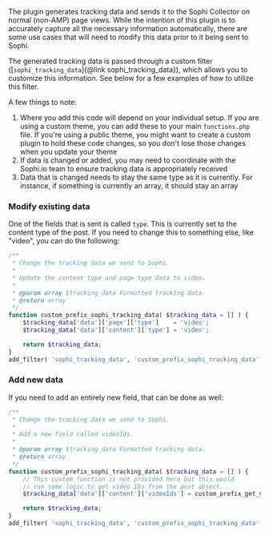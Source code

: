 The plugin generates tracking data and sends it to the Sophi Collector on normal (non-AMP) page views. While the intention of this plugin is to accurately capture all the necessary information automatically, there are some use cases that will need to modify this data prior to it being sent to Sophi.

The generated tracking data is passed through a custom filter ([`sophi_tracking_data`]{@link sophi_tracking_data}), which allows you to customize this information. See below for a few examples of how to utilize this filter.

A few things to note:

1. Where you add this code will depend on your individual setup. If you are using a custom theme, you can add these to your main `functions.php` file. If you're using a public theme, you might want to create a custom plugin to hold these code changes, so you don't lose those changes when you update your theme
2. If data is changed or added, you may need to coordinate with the Sophi.io team to ensure tracking data is appropriately received
3. Data that is changed needs to stay the same type as it is currently. For instance, if something is currently an array, it should stay an array

### Modify existing data

One of the fields that is sent is called `type`. This is currently set to the content type of the post. If you need to change this to something else, like "video", you can do the following:

```php
/**
 * Change the tracking data we send to Sophi.
 *
 * Update the content type and page type data to video.
 *
 * @param array $tracking_data Formatted tracking data.
 * @return array
 */
function custom_prefix_sophi_tracking_data( $tracking_data = [] ) {
	$tracking_data['data']['page']['type']    = 'video';
	$tracking_data['data']['content']['type'] = 'video';

	return $tracking_data;
}
add_filter( 'sophi_tracking_data', 'custom_prefix_sophi_tracking_data' );
```

### Add new data

If you need to add an entirely new field, that can be done as well:

```php
/**
 * Change the tracking data we send to Sophi.
 *
 * Add a new field called videoIds.
 *
 * @param array $tracking_data Formatted tracking data.
 * @return array
 */
function custom_prefix_sophi_tracking_data( $tracking_data = [] ) {
	// This custom function is not provided here but this would
	// run some logic to get video IDs from the post object.
	$tracking_data['data']['content']['videoIds'] = custom_prefix_get_video_ids();

	return $tracking_data;
}
add_filter( 'sophi_tracking_data', 'custom_prefix_sophi_tracking_data' );
```
